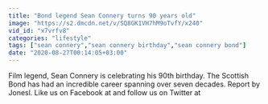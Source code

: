 ```yaml
---
title: "Bond legend Sean Connery turns 90 years old"
image: "https://s2.dmcdn.net/v/SQ8GK1VH7hM9oTvfY/x240"
vid_id: "x7vrfv8"
categories: "lifestyle"
tags: ["sean connery","sean connery birthday","sean connery bond"]
date: "2020-08-27T00:14:05+03:00"
---
```

Film legend, Sean Connery is celebrating his 90th birthday. The Scottish Bond has had an incredible career spanning over seven decades. Report by Jonesl. Like us on Facebook at  and follow us on Twitter at 
